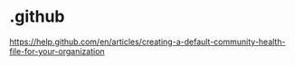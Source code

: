 # .github
https://help.github.com/en/articles/creating-a-default-community-health-file-for-your-organization
